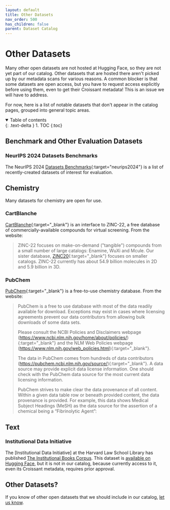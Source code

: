 ```yaml
---
layout: default
title: Other Datasets
nav_order: 500
has_children: false
parent: Dataset Catalog
---
```


# Other Datasets

Many other open datasets are not hosted at Hugging Face, so they are not yet part of our catalog. Other datasets that are hosted there aren't picked up by our metadata scans for various reasons. A common blocker is that some datasets are open access, but you have to request access explicitly before using them, even to get their Croissant metadata! This is an issue we will have to address.

For now, here is a list of notable datasets that don't appear in the catalog pages, grouped into general topic areas.

<details open markdown="block">
  <summary>
    Table of contents
  </summary>
  {: .text-delta }
1. TOC
{:toc}
</details>

## Benchmark and Other Evaluation Datasets

### NeurIPS 2024 Datasets Benchmarks

The NeurIPS 2024 [Datasets Benchmarks](https://neurips.cc/virtual/2024/events/datasets-benchmarks-2024){:target="neurips2024"} is a list of recently-created datasets of interest for evaluation.


## Chemistry

Many datasets for chemistry are open for use.

### CartBlanche

[CartBlanche](https://cartblanche.docking.org/){:target="_blank"} is an interface to ZINC-22, a free database of commercially-available compounds for virtual screening. From the website:

> ZINC-22 focuses on make-on-demand ("tangible") compounds from a small number of large catalogs: Enamine, WuXi and Mcule. Our sister database, [ZINC20](https://zinc20.docking.org/){:target="_blank"} focuses on smaller catalogs. ZINC-22 currently has about 54.9 billion molecules in 2D and 5.9 billion in 3D.

### PubChem

[PubChem](https://pubchem.ncbi.nlm.nih.gov/docs/downloads){:target="_blank"} is a free-to-use chemistry database. From the website:

> PubChem is a free to use database with most of the data readily available for download. Exceptions may exist in cases where licensing agreements prevent our data contributors from allowing bulk downloads of some data sets.
>
> Please consult the NCBI Policies and Disclaimers webpage (https://www.ncbi.nlm.nih.gov/home/about/policies/){:target="_blank"} and the NLM Web Policies webpage (https://www.nlm.nih.gov/web_policies.html){:target="_blank"}.
>
> The data in PubChem comes from hundreds of data contributors (https://pubchem.ncbi.nlm.nih.gov/source/){:target="_blank"}. A data source may provide explicit data license information. One should check with the PubChem data source for the most current data licensing information.
>
> PubChem strives to make clear the data provenance of all content. Within a given data table row or beneath provided content, the data provenance is provided. For example, this data shows Medical Subject Headings (MeSH) as the data source for the assertion of a chemical being a “Fibrinolytic Agent”:

## Text

### Institutional Data Initiative

The [Institutional Data Initiative] at the Harvard Law School Library has published [The Institutional Books Corpus](https://www.institutionaldatainitiative.org/institutional-books). This dataset is [available on Hugging Face](https://huggingface.co/datasets/institutional/institutional-books-1.0), but it is not in our catalog, because currently access to it, even its Croissant metadata, requires prior approval.

## Other Datasets?

If you know of other open datasets that we should include in our catalog, [let us know]({{site.baseurl}}/contributing).
